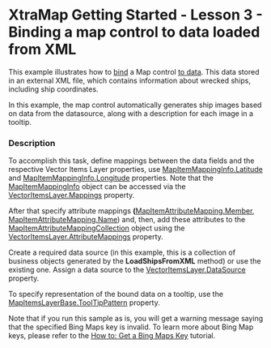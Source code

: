 # XtraMap Getting Started - Lesson 3 - Binding a map control to data loaded from XML


<p>This example illustrates how to <a href="https://documentation.devexpress.com/#WindowsForms/CustomDocument15359">bind</a> a Map control <a href="https://documentation.devexpress.com/#WindowsForms/CustomDocument15359">to data</a>. This data stored in an external XML file, which contains information about wrecked ships, including ship coordinates.</p>
<p>In this example, the map control automatically generates ship images based on data from the datasource, along with a description for each image in a tooltip.</p>


<h3>Description</h3>

<p>To accomplish this task, define mappings between the data fields and the respective Vector Items Layer properties, use <a href="http://help.devexpress.com/#WindowsForms/DevExpressXtraMapMapItemMappingInfo_Latitudetopic"><u>MapItemMappingInfo.Latitude</u></a> and <a href="http://help.devexpress.com/#WindowsForms/DevExpressXtraMapMapItemMappingInfo_Longitudetopic"><u>MapItemMappingInfo.Longitude</u></a> properties. Note that the <a href="http://help.devexpress.com/#WindowsForms/clsDevExpressXtraMapMapItemMappingInfotopic"><u>MapItemMappingInfo</u></a> object can be accessed via the<strong> </strong><a href="http://help.devexpress.com/#WindowsForms/DevExpressXtraMapVectorItemsLayer_Mappingstopic"><u>VectorItemsLayer.Mappings</u></a> property. </p><p>After that  specify attribute mappings <strong>(</strong><a href="http://help.devexpress.com/#WindowsForms/DevExpressXtraMapMapItemAttributeMapping_Membertopic"><u>MapItemAttributeMapping.Member</u></a>, <a href="http://help.devexpress.com/#WindowsForms/DevExpressXtraMapMapItemAttributeMapping_Nametopic"><u>MapItemAttributeMapping.Name</u></a>) and, then, add these attributes to the <a href="http://help.devexpress.com/#WindowsForms/clsDevExpressXtraMapMapItemAttributeMappingCollectiontopic"><u>MapItemAttributeMappingCollection</u></a> object using the<strong> </strong><a href="http://help.devexpress.com/#WindowsForms/DevExpressXtraMapVectorItemsLayer_AttributeMappingstopic"><u>VectorItemsLayer.AttributeMappings</u></a> property.</p><p>Create a required data source (in this example, this is a collection of business objects generated by the <strong>LoadShipsFromXML</strong> method) or use the existing one.  Assign a data source to the <a href="http://help.devexpress.com/#WindowsForms/DevExpressXtraMapVectorItemsLayer_DataSourcetopic"><u>VectorItemsLayer.DataSource</u></a> property. </p><p>To specify representation of the bound data on a tooltip, use the <a href="http://help.devexpress.com/#WindowsForms/DevExpressXtraMapMapItemsLayerBase_ToolTipPatterntopic"><u>MapItemsLayerBase.ToolTipPattern</u></a> property.<br />
</p><p>Note that if you run this sample as is, you will get a warning message saying that the specified Bing Maps key is invalid. To learn more about Bing Map keys, please refer to the <a href="http://help.devexpress.com/#WindowsForms/CustomDocument15102"><u>How to: Get a Bing Maps Key</u></a> tutorial.</p><p><br />
</p>

<br/>


